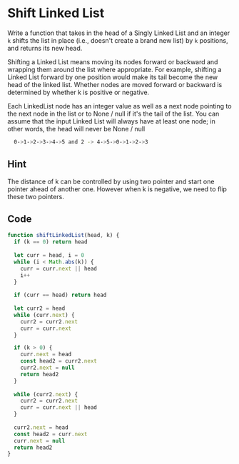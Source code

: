 # Shift Linked List

Write a function that takes in the head of a Singly Linked List and an integer `k` shifts the list in place (i.e., doesn't create a brand new list) by `k` positions, and returns its new head.

Shifting a Linked List means moving its nodes forward or backward and wrapping them around the list where appropriate. For example, shifting a Linked List forward by one position would make its tail become the new head of the linked list.
Whether nodes are moved forward or backward is determined by whether k is positive or negative.

Each LinkedList node has an integer value as well as a next node pointing to the next node in the list or to None / null if it's the tail of the list.
You can assume that the input Linked List will always have at least one node; in other words, the head will never be None / null

```bash
  0->1->2->3->4->5 and 2 -> 4->5->0->1->2->3
```

## Hint

The distance of k can be controlled by using two pointer and start one pointer ahead of another one. However when k is negative, we need to flip these two pointers.

## Code

```javascript
function shiftLinkedList(head, k) {
  if (k == 0) return head
  
  let curr = head, i = 0
  while (i < Math.abs(k)) {
    curr = curr.next || head
    i++
  }
  
  if (curr == head) return head
  
  let curr2 = head
  while (curr.next) {
    curr2 = curr2.next
    curr = curr.next
  }

  if (k > 0) {
    curr.next = head
    const head2 = curr2.next
    curr2.next = null
    return head2    
  }
  
  while (curr2.next) {
    curr2 = curr2.next
    curr = curr.next || head
  }
  
  curr2.next = head
  const head2 = curr.next
  curr.next = null
  return head2      
}
```